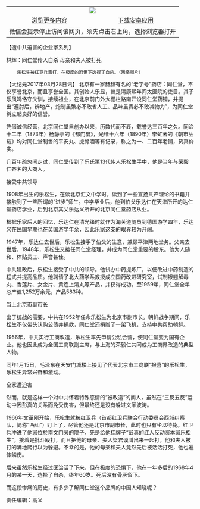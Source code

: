 

<table>
  <tr>
    <td align="center" colspan="2">
      <a href="https://github.com/ogate/ogate/blob/master/README.md"><img src="https://cloud.githubusercontent.com/assets/11880933/13434984/f430fae2-e012-11e5-814f-c2df1e82b247.jpg"/></a>
    </td>
  </tr>
  <tr>
    <td align="center">
      <a href="https://s3.ap-south-1.amazonaws.com/ogatem/oGate.htm?from=oNote">浏览更多内容</a>
    </td>
    <td align="center">
      <a href="https://raw.githubusercontent.com/ogate/up/master/ogate.apk">下载安卓应用</a>
    </td>
  </tr>
  <tr>
    <td align="center" colspan="2">
      微信会提示停止访问该网页，须先点击右上角，选择浏览器打开
    </td>
  </tr>
</table>    


【遭中共迫害的企业家系列】

林辉：同仁堂传人自杀 母亲和夫人被打死






        乐松生被红卫兵毒打，在极度的恐惧下选择了自杀。（网络图片）




【大纪元2017年03月28日讯】 北京有一家赫赫有名的“老字号”药店：同仁堂，不仅享誉北京，而且享誉全国。其创始人乐显，曾是清康熙年间太医院的吏目。其子乐凤鸣恪守父训，接续祖业，在北京前门外大栅栏路南开设同仁堂药铺，并提出“遵肘后，辨地产，炮制虽繁必不敢省人工、品味虽贵必不敢减物力”，为同仁堂树立起良好的信誉。


凭借诚信经营，北京同仁堂自创办以来，历数代而不衰，载誉达三百年之久。同治十二年（1873年）杨静亭的《都门纂》，光绪十六年（1890年）李虹著的《朝市丛载》均对同仁堂制售的平安丸、虎骨酒等有记录，称之为一、二百年老铺，货真价实。


几百年疏忽间走过，同仁堂传到了乐氏第13代传人乐松生手中，他是当年与荣毅仁齐名的大商人。


接受中共领导





1908年出生的乐松生，在读北京汇文中学时，读到了一些宣扬共产理论的书籍并接触到了一些所谓的“进步”师生。中学毕业后，他到伯父乐达仁在天津所开的达仁堂药店学业，后到北京其父乐达义所开的北京同仁堂药店从业。


根据乐家后人的回忆，乐达仁在清光绪时就作为海关道随员到德国游学四年，乐达义在民国早期也在英国游学年余，因此乐家这支的眼界较为开阔。


1947年，乐达仁去世后，乐松生接手了伯父的生意，兼顾平津两地堂务。父亲去世后，1948年，乐松生又接任同仁堂经理，并成为同仁堂重要的股东。他为人随和、体贴员工、声誉甚佳。


中共建政后，乐松生接受了中共的领导。他试办中药提炼厂，以便改进中药制造的程式并提高品质。他聘请了北大药学系教授成立国药改进研究室，试制银翘解毒丸、香莲片、女金片、黄连上清丸等产品，并获得成功。至1959年，同仁堂全年总产值1,252万余元，产品583种。


当上北京市副市长





出于统战的需要，中共在1952年任命乐松生为北京市副市长。朝鲜战争期间，乐松生不仅带头认购公债并捐款，同仁堂还捐赠了一架飞机，支持中共帮助朝鲜。


1956年，中共实行工商改造，乐松生率先申请公私合营，使同仁堂变为国有企业。他也因此成为全国工商联副主席，与上海的荣毅仁共同成为工商界改造的典型人物。


同年1月15日，毛泽东在天安门城楼上接见了代表北京市工商联“报喜”的乐松生，乐松生异常兴奋和激动。


全家遭迫害





然而，就是这样一个对中共怀着特殊感情的“被改造”的商人，虽然在“三反五反”运动中因彭真的关系而免受伤害，但最终还是没有躲过文革波涛。


1966年文革刚开始，乐松生就被红卫兵（首都红卫兵联合行动委员会西城纠察队，简称“西纠”）盯上了，尽管他还是北京市副市长，此时也只有坐以待毙。红卫兵冲进了他家位於崇文门旁的院子，先是给他挂牌子“彭真的红人反动资本家乐松生”，接着是批斗殴打，而且把他的母亲、夫人梁君谟叫出来一起打，他和夫人被打的满地爬行以为躲避。不幸的是，他的母亲和夫人竟然先后被活活打死，他也遍体鳞伤。


后来虽然乐松生经过医治活了下来，但在极度的恐惧下，他在一年多后的1968年4月的某一天，选择了自杀，终年60岁。死后没有骨灰留下。


而这段惨痛的历史，有多少了解同仁堂这个品牌的中国人知晓呢？


责任编辑：高义



